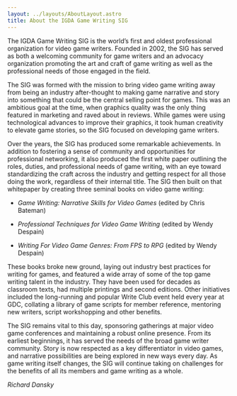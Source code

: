 ```yaml
---
layout: ../layouts/AboutLayout.astro
title: About the IGDA Game Writing SIG
---
```

The IGDA Game Writing SIG is the world’s first and oldest professional organization for video game writers. Founded in 2002, the SIG has served as both a welcoming community for game writers and an advocacy organization promoting the art and craft of game writing as well as the professional needs of those engaged in the field.

The SIG was formed with the mission to bring video game writing away from being an industry after-thought to making game narrative and story into something that could be the central selling point for games. This was an ambitious goal at the time, when graphics quality was the only thing featured in marketing and raved about in reviews. While games were using technological advances to improve their graphics, it took human creativity to elevate game stories, so the SIG focused on developing game writers.

Over the years, the SIG has produced some remarkable achievements. In addition to fostering a sense of community and opportunities for professional networking, it also produced the first white paper outlining the roles, duties, and professional needs of game writing, with an eye toward standardizing the craft across the industry and getting respect for all those doing the work, regardless of their internal title. The SIG then built on that whitepaper by creating three seminal books on video game writing:

*   _Game Writing: Narrative Skills for Video Games_ (edited by Chris Bateman)
    
*   _Professional Techniques for Video Game Writing_ (edited by Wendy Despain)
    
*   _Writing For Video Game Genres: From FPS to RPG_ (edited by Wendy Despain)
    

These books broke new ground, laying out industry best practices for writing for games, and featured a wide array of some of the top game writing talent in the industry. They have been used for decades as classroom texts, had multiple printings and second editions. Other initiatives included the long-running and popular Write Club event held every year at GDC, collating a library of game scripts for member reference, mentoring new writers, script workshopping and other benefits.

The SIG remains vital to this day, sponsoring gatherings at major video game conferences and maintaining a robust online presence. From its earliest beginnings, it has served the needs of the broad game writer community. Story is now respected as a key differentiator in video games, and narrative possibilities are being explored in new ways every day. As game writing itself changes, the SIG will continue taking on challenges for the benefits of all its members and game writing as a whole.

_Richard Dansky_